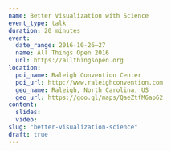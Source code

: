 ```yaml
---
name: Better Visualization with Science
event_type: talk
duration: 20 minutes
event:
  date_range: 2016-10-26⋯27
  name: All Things Open 2016
  url: https://allthingsopen.org
location:
  poi_name: Raleigh Convention Center
  poi_url: http://www.raleighconvention.com
  geo_name: Raleigh, North Carolina, US
  geo_url: https://goo.gl/maps/QaeZtfM6ap62
content:
  slides:
  video:
slug: "better-visualization-science"
draft: true
---
```

